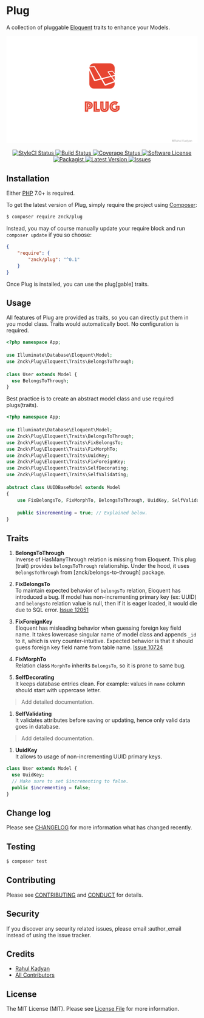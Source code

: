 Plug
====
A collection of pluggable [Eloquent](https://laravel.com/docs/master/eloquent) traits to enhance your Models.

![Plug](cover.png)

<p align="center">
  <a href="https://styleci.io/repos/50701599">
    <img src="https://styleci.io/repos/50701599/shield" alt="StyleCI Status" />
  </a>
  <a href="https://circleci.com/gh/znck/plug">
    <img src="https://circleci.com/gh/znck/plug.svg?style=svg" alt="Build Status" />
  </a>
  <a href="https://coveralls.io/github/znck/plug?branch=master">
    <img src="https://coveralls.io/repos/github/znck/plug/badge.svg?branch=master&style=flat-square" alt="Coverage Status" />
  </a>
  <a href="LICENSE">
    <img src="https://img.shields.io/badge/license-MIT-brightgreen.svg?style=flat-square" alt="Software License" />
  </a>
  <a href="https://packagist.org/packages/znck/plug">
    <img src="https://img.shields.io/packagist/v/znck/plug.svg?style=flat-square" alt="Packagist" />
  </a>
  <a href="https://github.com/znck/plug/releases">
    <img src="https://img.shields.io/github/release/znck/plug.svg?style=flat-square" alt="Latest Version" />
  </a>

  <a href="https://github.com/znck/plug/issues">
    <img src="https://img.shields.io/github/issues/znck/plug.svg?style=flat-square" alt="Issues" />
  </a>
</p>

## Installation

Either [PHP](https://php.net) 7.0+ is required.

To get the latest version of Plug, simply require the project using [Composer](https://getcomposer.org):

```bash
$ composer require znck/plug
```

Instead, you may of course manually update your require block and run `composer update` if you so choose:

```json
{
    "require": {
        "znck/plug": "^0.1"
    }
}
```

Once Plug is installed, you can use the plug[gable] traits.

## Usage
All features of Plug are provided as traits, so you can directly put them in you model class. Traits would automatically boot. No configuration is required.  
```php
<?php namespace App;

use Illuminate\Database\Eloquent\Model;
use Znck\Plug\Eloquent\Traits\BelongsToThrough;

class User extends Model {
  use BelongsToThrough;
}
```

Best practice is to create an abstract model class and use required plugs(traits).  
```php
<?php namespace App;

use Illuminate\Database\Eloquent\Model;
use Znck\Plug\Eloquent\Traits\BelongsToThrough;
use Znck\Plug\Eloquent\Traits\FixBelongsTo;
use Znck\Plug\Eloquent\Traits\FixMorphTo;
use Znck\Plug\Eloquent\Traits\UuidKey;
use Znck\Plug\Eloquent\Traits\FixForeignKey;
use Znck\Plug\Eloquent\Traits\SelfDecorating;
use Znck\Plug\Eloquent\Traits\SelfValidating;

abstract class UUIDBaseModel extends Model
{
    use FixBelongsTo, FixMorphTo, BelongsToThrough, UuidKey, SelfValidating, SelfDecorating, FixForeignKey;

    public $incrementing = true; // Explained below.
}

```

## Traits

1. **BelongsToThrough**  
Inverse of HasManyThrough relation is missing from Eloquent. This plug (trait) provides `belongsToThrough` relationship. Under the hood, it uses `BelongsToThrough` from [znck/belongs-to-through] package.

1. **FixBelongsTo**  
To maintain expected behavior of `belongsTo` relation, Eloquent has introduced a bug.
If model has non-incrementing primary key (ex: UUID) and `belongsTo` relation value is null, then if it is eager loaded, it would die due to SQL error. [Issue 12051](https://github.com/laravel/framework/issues/12051)

1. **FixForeignKey**  
Eloquent has misleading behavior when guessing foreign key field name. It takes lowercase singular name of model class and appends `_id` to it, which is very counter-intuitive. Expected behavior is that it should guess foreign key field name from table name. [Issue 10724](https://github.com/laravel/framework/issues/10724)

1. **FixMorphTo**  
Relation class `MorphTo` inherits `BelongsTo`, so it is prone to same bug.

1. **SelfDecorating**  
It keeps database entries clean. For example: values in `name` column should start with uppercase letter.
> Add detailed documentation.

1. **SelfValidating**  
It validates attributes before saving or updating, hence only valid data goes in database.
> Add detailed documentation.

1. **UuidKey**  
It allows to usage of non-incrementing UUID primary keys.
  ```php
  class User extends Model {
    use UuidKey;
    // Make sure to set $incrementing to false.
    public $incrementing = false;
  }
  ```

## Change log

Please see [CHANGELOG](CHANGELOG.md) for more information what has changed recently.

## Testing

``` bash
$ composer test
```

## Contributing

Please see [CONTRIBUTING](CONTRIBUTING.md) and [CONDUCT](CONDUCT.md) for details.

## Security

If you discover any security related issues, please email :author_email instead of using the issue tracker.

## Credits

- [Rahul Kadyan][link-author]
- [All Contributors][link-contributors]

## License

The MIT License (MIT). Please see [License File](LICENSE) for more information.

[link-author]: https://github.com/znck
[link-contributors]: ../../contributors
